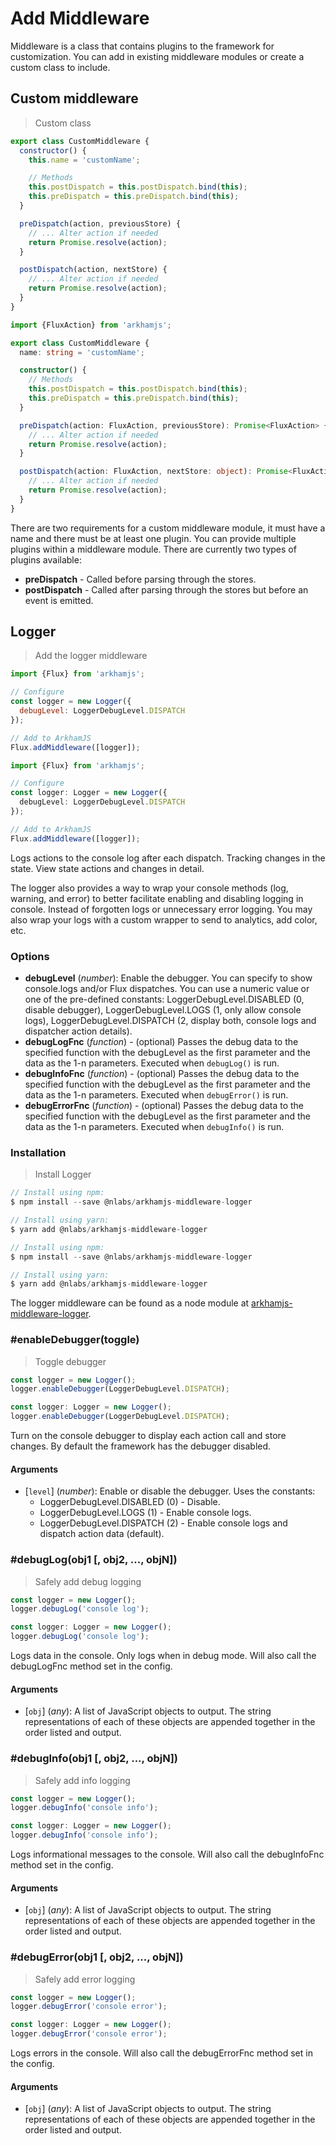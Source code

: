 # Add Middleware

Middleware is a class that contains plugins to the framework for customization. You can add in existing middleware modules or create a custom class to include.

## Custom middleware

> Custom class

```javascript
export class CustomMiddleware {
  constructor() {
    this.name = 'customName';

    // Methods
    this.postDispatch = this.postDispatch.bind(this);
    this.preDispatch = this.preDispatch.bind(this);
  }

  preDispatch(action, previousStore) {
    // ... Alter action if needed
    return Promise.resolve(action);
  }

  postDispatch(action, nextStore) {
    // ... Alter action if needed
    return Promise.resolve(action);
  }
}
```

```typescript
import {FluxAction} from 'arkhamjs';

export class CustomMiddleware {
  name: string = 'customName';

  constructor() {
    // Methods
    this.postDispatch = this.postDispatch.bind(this);
    this.preDispatch = this.preDispatch.bind(this);
  }

  preDispatch(action: FluxAction, previousStore): Promise<FluxAction> {
    // ... Alter action if needed
    return Promise.resolve(action);
  }

  postDispatch(action: FluxAction, nextStore: object): Promise<FluxAction> {
    // ... Alter action if needed
    return Promise.resolve(action);
  }
}
```

There are two requirements for a custom middleware module, it must have a name and there must be at least one plugin. You can provide multiple plugins within a middleware module. There are currently two types of plugins available:

 * **preDispatch** - Called before parsing through the stores.
 * **postDispatch** - Called after parsing through the stores but before an event is emitted.

## Logger

> Add the logger middleware

```javascript
import {Flux} from 'arkhamjs';

// Configure
const logger = new Logger({
  debugLevel: LoggerDebugLevel.DISPATCH
});

// Add to ArkhamJS
Flux.addMiddleware([logger]);
```

```typescript
import {Flux} from 'arkhamjs';

// Configure
const logger: Logger = new Logger({
  debugLevel: LoggerDebugLevel.DISPATCH
});

// Add to ArkhamJS
Flux.addMiddleware([logger]);
```

Logs actions to the console log after each dispatch. Tracking changes in the state. View state actions and changes in detail.

The logger also provides a way to wrap your console methods (log, warning, and error) to better facilitate enabling and disabling logging in console. Instead of forgotten logs or unnecessary error logging. You may also wrap your logs with a custom wrapper to send to analytics, add color, etc.


### Options

  * **debugLevel** (*number*): Enable the debugger. You can specify to show console.logs and/or Flux dispatches. You can use a numeric value or one of the pre-defined constants: LoggerDebugLevel.DISABLED (0, disable debugger), LoggerDebugLevel.LOGS (1, only allow console logs), LoggerDebugLevel.DISPATCH (2, display both, console logs and dispatcher action details).
  * **debugLogFnc** (*function*) - (optional) Passes the debug data to the specified function with the debugLevel as the first parameter and the data as the 1-n parameters. Executed when `debugLog()` is run.
  * **debugInfoFnc** (*function*) - (optional) Passes the debug data to the specified function with the debugLevel as the first parameter and the data as the 1-n parameters. Executed when `debugError()` is run.
  * **debugErrorFnc** \(*function*) - (optional) Passes the debug data to the specified function with the debugLevel as the first parameter and the data as the 1-n parameters. Executed when `debugInfo()` is run.


### Installation

> Install Logger

```javascript
// Install using npm:
$ npm install --save @nlabs/arkhamjs-middleware-logger

// Install using yarn:
$ yarn add @nlabs/arkhamjs-middleware-logger
```

```typescript
// Install using npm:
$ npm install --save @nlabs/arkhamjs-middleware-logger

// Install using yarn:
$ yarn add @nlabs/arkhamjs-middleware-logger
```

The logger middleware can be found as a node module at [arkhamjs-middleware-logger](https://www.npmjs.com/package/@nlabs/arkhamjs-middleware-logger).


### #enableDebugger(toggle)

> Toggle debugger

```javascript
const logger = new Logger();
logger.enableDebugger(LoggerDebugLevel.DISPATCH);
```

```typescript
const logger: Logger = new Logger();
logger.enableDebugger(LoggerDebugLevel.DISPATCH);
```

Turn on the console debugger to display each action call and store changes. By default the framework has the debugger disabled.

#### Arguments
* [`level`] \(*number*): Enable or disable the debugger. Uses the constants:
   *   LoggerDebugLevel.DISABLED (0) - Disable.
   *   LoggerDebugLevel.LOGS (1) - Enable console logs.
   *   LoggerDebugLevel.DISPATCH (2) - Enable console logs and dispatch action data (default).
 


### #debugLog(obj1 [, obj2, ..., objN])

> Safely add debug logging

```javascript
const logger = new Logger();
logger.debugLog('console log');
```

```typescript
const logger: Logger = new Logger();
logger.debugLog('console log');
```

Logs data in the console. Only logs when in debug mode.  Will also call the debugLogFnc method set in the config.

#### Arguments
* [`obj`] \(*any*): A list of JavaScript objects to output. The string representations of each of these objects are appended together in the order listed and output.


### #debugInfo(obj1 [, obj2, ..., objN])

> Safely add info logging

```javascript
const logger = new Logger();
logger.debugInfo('console info');
```

```typescript
const logger: Logger = new Logger();
logger.debugInfo('console info');
```

Logs informational messages to the console. Will also call the debugInfoFnc method set in the config.

#### Arguments
* [`obj`] \(*any*): A list of JavaScript objects to output. The string representations of each of these objects are appended together in the order listed and output.


### #debugError(obj1 [, obj2, ..., objN])

> Safely add error logging

```javascript
const logger = new Logger();
logger.debugError('console error');
```

```typescript
const logger: Logger = new Logger();
logger.debugError('console error');
```

Logs errors in the console. Will also call the debugErrorFnc method set in the config.

#### Arguments
* [`obj`] \(*any*): A list of JavaScript objects to output. The string representations of each of these objects are appended together in the order listed and output.

